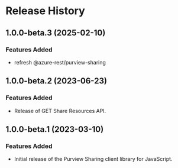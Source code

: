 # Release History

## 1.0.0-beta.3 (2025-02-10)

### Features Added
- refresh @azure-rest/purview-sharing

## 1.0.0-beta.2 (2023-06-23)

### Features Added

- Release of GET Share Resources API.

## 1.0.0-beta.1 (2023-03-10)

### Features Added

- Initial release of the Purview Sharing client library for JavaScript.
